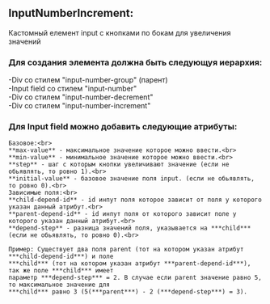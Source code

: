## InputNumberIncrement:
  Кастомный елемент input с кнопками по бокам для увеличения значений
  
  ### Для создания элемента должна быть следующуя иерархия:
  -Div со стилем "input-number-group" (парент)<br>
     -Input field со стилем "input-number"<br>
     -Div со стилем "input-number-decrement"<br>
     -Div со стилем "input-number-increment"<br>
  
  ### Для Input field можно добавить следующие атрибуты:
    Базовое:<br>
    **max-value** - максимальное значение которое можно ввести.<br>
    **min-value** - минимальное значение которое можно ввести.<br>
    **step** - шаг с которым кнопки увеличивают значение (если не обьявлять, то ровно 1).<br>
    **initial-value** - базовое значение поля input. (если не обьявлять, то ровно 0).<br>
    Зависимые поля:<br>
    **child-depend-id** - id инпут поля которое зависит от поля у которого указан данный атрибут.<br>
    **parent-depend-id** - id инпут поля от которого зависит поле у которого указан данный атрибут.<br>
    **depend-step** - разница значений поля, указывается на ***child*** (если не обьявлять, то ровно 0).<br>

    Пример: Существует два поля parent (тот на котором указан атрибут ***child-depend-id***) и поле 
    ***child*** (тот на котором указан атрибут ***parent-depend-id***), так же поле ***child*** имеет
    параметр ***depend-step*** = 2. В случае если parent значение равно 5, то максимальное значение для
    ***child*** равно 3 (5(***parent***) - 2 (***depend-step***) = 3).